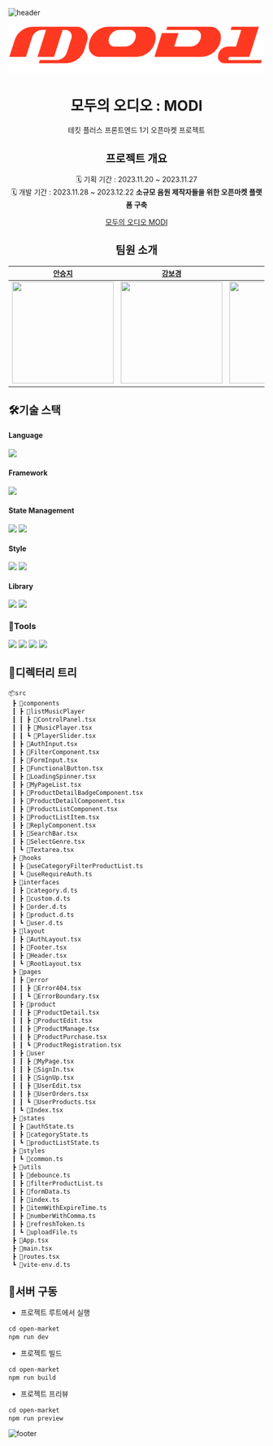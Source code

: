![header](https://capsule-render.vercel.app/api?type=waving&color=0:FF5501,100:FE3821)

<div align="center">

![team16](./open-market/public/logo/logo2.svg)

# 모두의 오디오 : MODI

테킷 플러스 프론트엔드 1기 오픈마켓 프로젝트

## 프로젝트 개요

🗓️ 기획 기간 : 2023.11.20 ~ 2023.11.27<br/>
🗓️ 개발 기간 : 2023.11.28 ~ 2023.12.22
**소규모 음원 제작자들을 위한 오픈마켓 플랫폼 구축**

[모두의 오디오 MODI](https://develop--ip3-modi.netlify.app/)

## 팀원 소개

|                              [안승지](https://github.com/s-ja)                              |                                                                                                            [강보경](https://github.com/hungerbk)                                                                                                            |                                                                                                 [김진주](https://github.com/pearlKinn)                                                                                                  |
| :-----------------------------------------------------------------------------------------: | :---------------------------------------------------------------------------------------------------------------------------------------------------------------------------------------------------------------------------------------------------------: | :-------------------------------------------------------------------------------------------------------------------------------------------------------------------------------------------------------------------------------------: |
| <img width="200" height="200" src="https://avatars.githubusercontent.com/u/69342971?v=4" /> | <img width="200" height="200" src="https://cdn.discordapp.com/attachments/1174240282951303220/1187669618177888278/KakaoTalk_Photo_2022-12-29-14-02-19.jpeg?ex=6597ba86&is=65854586&hm=49f489c40ba899fe0070d6036bc2dee5043bdc38db2c3cbc1e3f4e7c081b9f61&" /> | <img width="200" height="200" src="https://cdn.discordapp.com/attachments/1164071632160182347/1168469320393822208/a255f7770b98d619.png?ex=6551e0db&is=653f6bdb&hm=4eb518878b76733f02794269a4a06dff14027664af797a0964c81cb040ee5ee0&" /> |

</div>

## 🛠️기술 스택

#### Language

<img src="https://img.shields.io/badge/Typescript-3178C6?style=for-the-badge&logo=Typescript&logoColor=white"/>

#### Framework

<img src="https://img.shields.io/badge/vite-646CFF?style=for-the-badge&logo=vite&logoColor=white"/>

#### State Management

<img src="https://img.shields.io/badge/reactquery-FF4154?style=for-the-badge&logo=reactquery&logoColor=white"/>
<img src="https://img.shields.io/badge/recoil-3578E5?style=for-the-badge&logo=recoil&logoColor=white"/>

#### Style

<img src="https://img.shields.io/badge/emotion-673AB8?style=for-the-badge&logo=emotion&logoColor=white"/>
<img src="https://img.shields.io/badge/mui-007FFF?style=for-the-badge&logo=mui&logoColor=white"/>

#### Library

<img src="https://img.shields.io/badge/react-61DAFB?style=for-the-badge&logo=react&logoColor=white"/>
<img src="https://img.shields.io/badge/reactrouter-CA4245?style=for-the-badge&logo=reactrouter&logoColor=white"/>

  <br/>

### 🧰Tools

<img src="https://img.shields.io/badge/mongodb-47A248?style=for-the-badge&logo=mongodb&logoColor=white"/>
<img src="https://img.shields.io/badge/koyeb-121212?style=for-the-badge&logo=koyeb&logoColor=white"/>
<img src="https://img.shields.io/badge/netlify-00C7B7?style=for-the-badge&logo=netlify&logoColor=white"/>
<img src="https://img.shields.io/badge/github-181717?style=for-the-badge&logo=github&logoColor=white">

## 📁디렉터리 트리

```
📦src
 ┣ 📂components
 ┃ ┣ 📂listMusicPlayer
 ┃ ┃ ┣ 📜ControlPanel.tsx
 ┃ ┃ ┣ 📜MusicPlayer.tsx
 ┃ ┃ ┗ 📜PlayerSlider.tsx
 ┃ ┣ 📜AuthInput.tsx
 ┃ ┣ 📜FilterComponent.tsx
 ┃ ┣ 📜FormInput.tsx
 ┃ ┣ 📜FunctionalButton.tsx
 ┃ ┣ 📜LoadingSpinner.tsx
 ┃ ┣ 📜MyPageList.tsx
 ┃ ┣ 📜ProductDetailBadgeComponent.tsx
 ┃ ┣ 📜ProductDetailComponent.tsx
 ┃ ┣ 📜ProductListComponent.tsx
 ┃ ┣ 📜ProductListItem.tsx
 ┃ ┣ 📜ReplyComponent.tsx
 ┃ ┣ 📜SearchBar.tsx
 ┃ ┣ 📜SelectGenre.tsx
 ┃ ┗ 📜Textarea.tsx
 ┣ 📂hooks
 ┃ ┣ 📜useCategoryFilterProductList.ts
 ┃ ┗ 📜useRequireAuth.ts
 ┣ 📂interfaces
 ┃ ┣ 📜category.d.ts
 ┃ ┣ 📜custom.d.ts
 ┃ ┣ 📜order.d.ts
 ┃ ┣ 📜product.d.ts
 ┃ ┗ 📜user.d.ts
 ┣ 📂layout
 ┃ ┣ 📜AuthLayout.tsx
 ┃ ┣ 📜Footer.tsx
 ┃ ┣ 📜Header.tsx
 ┃ ┗ 📜RootLayout.tsx
 ┣ 📂pages
 ┃ ┣ 📂error
 ┃ ┃ ┣ 📜Error404.tsx
 ┃ ┃ ┗ 📜ErrorBoundary.tsx
 ┃ ┣ 📂product
 ┃ ┃ ┣ 📜ProductDetail.tsx
 ┃ ┃ ┣ 📜ProductEdit.tsx
 ┃ ┃ ┣ 📜ProductManage.tsx
 ┃ ┃ ┣ 📜ProductPurchase.tsx
 ┃ ┃ ┗ 📜ProductRegistration.tsx
 ┃ ┣ 📂user
 ┃ ┃ ┣ 📜MyPage.tsx
 ┃ ┃ ┣ 📜SignIn.tsx
 ┃ ┃ ┣ 📜SignUp.tsx
 ┃ ┃ ┣ 📜UserEdit.tsx
 ┃ ┃ ┣ 📜UserOrders.tsx
 ┃ ┃ ┗ 📜UserProducts.tsx
 ┃ ┗ 📜Index.tsx
 ┣ 📂states
 ┃ ┣ 📜authState.ts
 ┃ ┣ 📜categoryState.ts
 ┃ ┗ 📜productListState.ts
 ┣ 📂styles
 ┃ ┗ 📜common.ts
 ┣ 📂utils
 ┃ ┣ 📜debounce.ts
 ┃ ┣ 📜filterProductList.ts
 ┃ ┣ 📜formData.ts
 ┃ ┣ 📜index.ts
 ┃ ┣ 📜itemWithExpireTime.ts
 ┃ ┣ 📜numberWithComma.ts
 ┃ ┣ 📜refreshToken.ts
 ┃ ┗ 📜uploadFile.ts
 ┣ 📜App.tsx
 ┣ 📜main.tsx
 ┣ 📜routes.tsx
 ┗ 📜vite-env.d.ts
```

## 👀서버 구동

- 프로젝트 루트에서 실행
<!-- * -s 옵션: 라우터를 추가할 경우 클라이언트가 요청한 모든 URL에 대해서 index.html을 응답하도록 설정 -->

```
cd open-market
npm run dev
```

- 프로젝트 빌드

```
cd open-market
npm run build
```

- 프로젝트 프리뷰

```
cd open-market
npm run preview
```

![footer](https://capsule-render.vercel.app/api?section=footer&type=waving&color=0:FF5501,100:FE3821)
